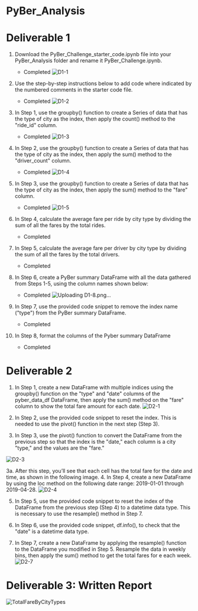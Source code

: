 # PyBer_Analysis
  
# Deliverable 1
  1. Download the PyBer_Challenge_starter_code.ipynb file into your PyBer_Analysis folder and rename it         PyBer_Challenge.ipynb. 
      - Completed
![D1-1](https://user-images.githubusercontent.com/69988487/211409300-d647ec10-a246-49c0-8943-105729ead115.png)

  2. Use the step-by-step instructions below to add code where indicated by the numbered comments in the       starter code file.
      - Completed
![D1-2](https://user-images.githubusercontent.com/69988487/211409323-3a62356f-1c21-42da-bc5d-13de860fdccc.png)

  3. In Step 1, use the groupby() function to create a Series of data that has the type of city as the       index,   then apply the count() method to the "ride_id" column.
      - Completed
![D1-3](https://user-images.githubusercontent.com/69988487/211409333-cfe1feaf-74ca-4d12-bd43-ccf2c7358f80.png)

  4. In Step 2, use the groupby() function to create a Series of data that has the type of city as the       index,   then apply the sum() method to the "driver_count" column.
      - Completed
![D1-4](https://user-images.githubusercontent.com/69988487/211409353-fd6979d7-3c9c-4ea8-80c3-32fd5f8990a8.png)

  5. In Step 3, use the groupby() function to create a Series of data that has the type of city as the       index,   then apply the sum() method to the "fare" column.
      - Completed
![D1-5](https://user-images.githubusercontent.com/69988487/211409369-7a800a0a-5553-4095-be66-a93f251e87c6.png)

  6. In Step 4, calculate the average fare per ride by city type by dividing the sum of all the fares by     the   total rides.
      - Completed
  7. In Step 5, calculate the average fare per driver by city type by dividing the sum of all the fares by     the total drivers.
      - Completed
  8. In Step 6, create a PyBer summary DataFrame with all the data gathered from Steps 1-5, using the         column   names shown below:
      - Completed
![Uploading D1-8.png…]()

  9. In Step 7, use the provided code snippet to remove the index name ("type") from the PyBer summary         DataFrame.
     - Completed
  10. In Step 8, format the columns of the Pyber summary DataFrame 
      - Completed

# Deliverable 2
  1. In Step 1, create a new DataFrame with multiple indices using the groupby() function on the "type" and     "date" columns of the pyber_data_df DataFrame, then apply the sum() method on the "fare" column to show      the total fare amount for each date.
![D2-1](https://user-images.githubusercontent.com/69988487/211409817-83f34f0e-caff-4e41-8745-6d2e69d50239.png)

  2. In Step 2, use the provided code snippet to reset the index. This is needed to use the pivot()             function in the next step (Step 3).

3. In Step 3, use the pivot() function to convert the DataFrame from the previous step so that the index    is the "date," each column is a city "type," and the values are the "fare."

![D2-3](https://user-images.githubusercontent.com/69988487/211409978-77e8a894-d4e5-4b48-8f10-7be00bb06dcb.png)

   3a. After this step, you’ll see that each cell has the total fare for the date and time, as shown in the     following image.
   4. In Step 4, create a new DataFrame by using the loc method on the following date range: 2019-01-01         through 2019-04-28.
   ![D2-4](https://user-images.githubusercontent.com/69988487/211409999-b3149f71-9929-4015-a4bb-b263c106cd62.png)

   5. In Step 5, use the provided code snippet to reset the index of the DataFrame from the previous step       (Step 4) to a datetime data type. This is necessary to use the resample() method in Step 7.
 
   6. In Step 6, use the provided code snippet, df.info(), to check that the "date" is a datetime data          type.
 
 7. In Step 7, create a new DataFrame by applying the resample() function to the DataFrame you modified       in Step 5. Resample the data in weekly bins, then apply the sum() method to get the total fares for e       each week.
![D2-7](https://user-images.githubusercontent.com/69988487/211410070-ebd552a0-884b-49de-ae36-669c58dc671c.png)

# Deliverable 3: Written Report

![TotalFareByCityTypes](https://user-images.githubusercontent.com/69988487/211410086-5044e0c9-b4ea-4953-ac2f-432217613f50.png)

